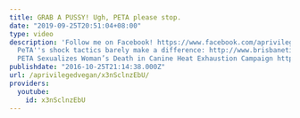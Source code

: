 ```yaml
---
title: GRAB A PUSSY! Ugh, PETA please stop.
date: "2019-09-25T20:51:04+08:00"
type: video
description: 'Follow me on Facebook! https://www.facebook.com/aprivilegedvegan/ Why
  PeTA''s shock tactics barely make a difference: http://www.brisbanetimes.com.au/queensland/whys-petas-shock-tactics-barely-make-an-impact-20131220-2zqx0.html
  PETA Sexualizes Woman’s Death in Canine Heat Exhaustion Campaign http://veganfeministnetwork.com/hot_car_sexy_death/'
publishdate: "2016-10-25T21:14:38.000Z"
url: /aprivilegedvegan/x3nSclnzEbU/
providers:
  youtube:
    id: x3nSclnzEbU
---
```

